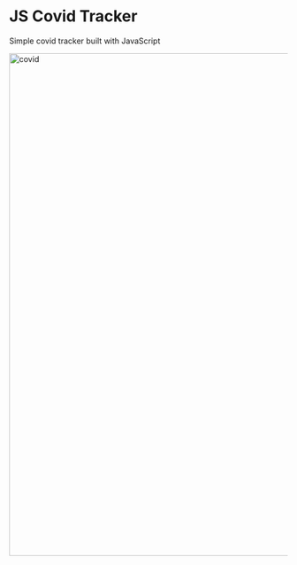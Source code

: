 # JS Covid Tracker
Simple covid tracker built with JavaScript

<img width="908" alt="covid" src="https://user-images.githubusercontent.com/59666997/174891854-2b9c8965-8ff9-4473-b3fa-2886481d80d3.png">
